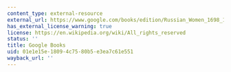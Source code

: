 ```yaml
---
content_type: external-resource
external_url: https://www.google.com/books/edition/Russian_Women_1698_1917/2AhdD-45xtAC?hl=en&gbpv=1
has_external_license_warning: true
license: https://en.wikipedia.org/wiki/All_rights_reserved
status: ''
title: Google Books
uid: 01e1e15e-1809-4c75-80b5-e3ea7c61e551
wayback_url: ''
---
```

